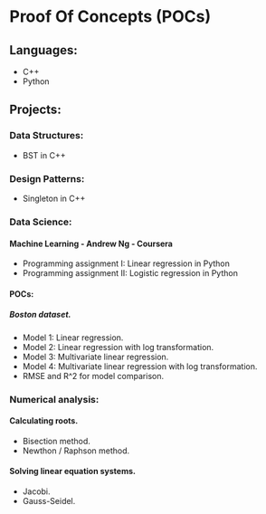 # Proof Of Concepts (POCs)

## Languages:
- C++
- Python

## Projects:

### Data Structures:
- BST in C++

### Design Patterns:
- Singleton in C++

### Data Science:

#### Machine Learning - Andrew Ng - Coursera
- Programming assignment I: Linear regression in Python
- Programming assignment II: Logistic regression in Python

#### POCs:

##### Boston dataset.
- Model 1: Linear regression.
- Model 2: Linear regression with log transformation.
- Model 3: Multivariate linear regression.
- Model 4: Multivariate linear regression with log transformation.
- RMSE and R^2 for model comparison.

### Numerical analysis:

#### Calculating roots.
- Bisection method.
- Newthon / Raphson method.

#### Solving linear equation systems.
- Jacobi.
- Gauss-Seidel.